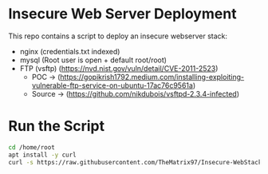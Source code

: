 # Insecure Web Server Deployment

This repo contains a script to deploy an insecure webserver stack:
- nginx (credentials.txt indexed)
- mysql (Root user is open + default root/root)
- FTP (vsftp) (https://nvd.nist.gov/vuln/detail/CVE-2011-2523)
    - POC -> (https://gopikrish1792.medium.com/installing-exploiting-vulnerable-ftp-service-on-ubuntu-17ac76c9561a)
    - Source -> (https://github.com/nikdubois/vsftpd-2.3.4-infected)

# Run the Script

```bash
cd /home/root
apt install -y curl
curl -s https://raw.githubusercontent.com/TheMatrix97/Insecure-WebStack/refs/tags/1.0.0/script.sh | bash
```
